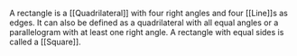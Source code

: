 A rectangle is a [[Quadrilateral]] with four right angles and four [[Line]]s as edges. It can also be defined as a quadrilateral with all equal angles or a parallelogram with at least one right angle. A rectangle with equal sides is called a [[Square]].